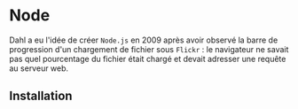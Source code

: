 # Node
  
Dahl a eu l'idée de créer `Node.js` en 2009 après avoir observé la barre de progression d'un chargement de fichier sous
`Flickr` : le navigateur ne savait pas quel pourcentage du fichier était chargé et devait adresser une requête au
serveur web.

## Installation 